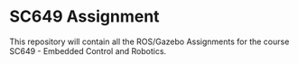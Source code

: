 # SC649 Assignment

This repository will contain all the ROS/Gazebo Assignments for the course SC649 - Embedded Control and Robotics.
